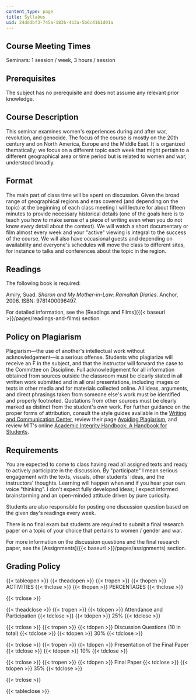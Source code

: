 ```yaml
---
content_type: page
title: Syllabus
uid: 24dddbf3-745a-1836-4b3a-5b6c4161d01a
---
```


Course Meeting Times
--------------------

Seminars: 1 session / week, 3 hours / session

Prerequisites
-------------

The subject has no prerequisite and does not assume any relevant prior knowledge.

Course Description
------------------

This seminar examines women's experiences during and after war, revolution, and genocide. The focus of the course is mostly on the 20th century and on North America, Europe and the Middle East. It is organized thematically; we focus on a different topic each week that might pertain to a different geographical area or time period but is related to women and war, understood broadly.

Format
------

The main part of class time will be spent on discussion. Given the broad range of geographical regions and eras covered (and depending on the topic) at the beginning of each class meeting I will lecture for about fifteen minutes to provide necessary historical details (one of the goals here is to teach you how to make sense of a piece of writing even when you do not know _every_ detail about the context). We will watch a short documentary or film almost every week and your "active" viewing is integral to the success of the course. We will also have occasional guests and depending on availability and everyone's schedules will move the class to different sites, for instance to talks and conferences about the topic in the region.

Readings
--------

The following book is required:

Amiry, Suad. _Sharon and My Mother-in-Law: Ramallah Diaries_. Anchor, 2006. ISBN: 9781400096497.

For detailed information, see the [Readings and Films]({{< baseurl >}}/pages/readings-and-films) section.

Policy on Plagiarism
--------------------

Plagiarism—the use of another's intellectual work without acknowledgement—is a serious offense. Students who plagiarize will receive an F in the subject, and that the instructor will forward the case to the Committee on Discipline. Full acknowledgement for all information obtained from sources outside the classroom must be clearly stated in all written work submitted and in all oral presentations, including images or texts in other media and for materials collected online. All ideas, arguments, and direct phrasings taken from someone else's work must be identified and properly footnoted. Quotations from other sources must be clearly marked as distinct from the student's own work. For further guidance on the proper forms of attribution, consult the style guides available in the [Writing and Communication Center](http://cmsw.mit.edu/writing-and-communication-center/), review their page [Avoiding Plagiarism](http://cmsw.mit.edu/writing-and-communication-center/avoiding-plagiarism/), and review MIT's online [Academic Integrity Handbook: A Handbook for Students](http://integrity.mit.edu/).

Requirements
------------

You are expected to come to class having read all assigned texts and ready to actively participate in the discussion. By "participate" I mean serious engagement with the texts, visuals, other students' ideas, and the instructors' thoughts. Learning will happen when and if you hear your own voice "thinking". I don't expect fully developed ideas; I expect informed brainstorming and an open-minded attitude driven by pure curiosity.

Students are also responsible for posting one discussion question based on the given day's readings every week.

There is no final exam but students are required to submit a final research paper on a topic of your choice that pertains to women / gender and war.

For more information on the discussion questions and the final research paper, see the [Assignments]({{< baseurl >}}/pages/assignments) section.

Grading Policy
--------------

{{< tableopen >}}
{{< theadopen >}}
{{< tropen >}}
{{< thopen >}}
ACTIVITIES
{{< thclose >}}
{{< thopen >}}
PERCENTAGES
{{< thclose >}}

{{< trclose >}}

{{< theadclose >}}
{{< tropen >}}
{{< tdopen >}}
Attendance and Participation
{{< tdclose >}}
{{< tdopen >}}
25%
{{< tdclose >}}

{{< trclose >}}
{{< tropen >}}
{{< tdopen >}}
Discussion Questions (10 in total)
{{< tdclose >}}
{{< tdopen >}}
30%
{{< tdclose >}}

{{< trclose >}}
{{< tropen >}}
{{< tdopen >}}
Presentation of the Final Paper
{{< tdclose >}}
{{< tdopen >}}
10%
{{< tdclose >}}

{{< trclose >}}
{{< tropen >}}
{{< tdopen >}}
Final Paper
{{< tdclose >}}
{{< tdopen >}}
35%
{{< tdclose >}}

{{< trclose >}}

{{< tableclose >}}